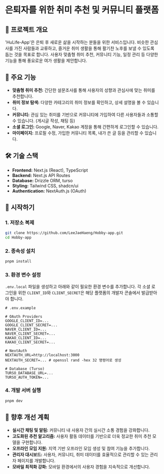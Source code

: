 # 은퇴자를 위한 취미 추천 및 커뮤니티 플랫폼

## 🌟 프로젝트 개요

'HuLife-App'은 은퇴 후 새로운 삶을 시작하는 분들을 위한 서비스입니다. 비슷한 관심사를 가진 사람들과 교류하고, 즐거운 취미 생활을 통해 활기찬 노후를 보낼 수 있도록 돕는 것을 목표로 합니다. 사용자 맞춤형 취미 추천, 커뮤니티 기능, 일정 관리 등 다양한 기능을 통해 풍요로운 여가 생활을 제안합니다.

## 🚀 주요 기능

- **맞춤형 취미 추천:** 간단한 설문조사를 통해 사용자의 성향과 관심사에 맞는 취미를 추천합니다.
- **취미 정보 탐색:** 다양한 카테고리의 취미 정보를 확인하고, 상세 설명을 볼 수 있습니다.
- **커뮤니티:** 관심 있는 취미를 기반으로 커뮤니티에 가입하여 다른 사용자들과 소통할 수 있습니다. (게시글 작성, 채팅 등)
- **소셜 로그인:** Google, Naver, Kakao 계정을 통해 간편하게 로그인할 수 있습니다.
- **마이페이지:** 프로필 수정, 가입한 커뮤니티 목록, 내가 쓴 글 등을 관리할 수 있습니다.

## 🛠️ 기술 스택

- **Frontend:** Next.js (React), TypeScript
- **Backend:** Next.js API Routes
- **Database:** Drizzle ORM, turso
- **Styling:** Tailwind CSS, shadcn/ui
- **Authentication:** NextAuth.js (OAuth)

## 🏃 시작하기

### 1. 저장소 복제
```bash
git clone https://github.com/LeeJaeHaeng/Hobby-app.git
cd Hobby-app
```

### 2. 종속성 설치
```bash
pnpm install
```

### 3. 환경 변수 설정
`.env.local` 파일을 생성하고 아래와 같이 필요한 환경 변수를 추가합니다. 각 소셜 로그인을 위한 `CLIENT_ID`와 `CLIENT_SECRET`은 해당 플랫폼의 개발자 콘솔에서 발급받아야 합니다.

```env
# .env.example

# OAuth Providers
GOOGLE_CLIENT_ID=...
GOOGLE_CLIENT_SECRET=...
NAVER_CLIENT_ID=...
NAVER_CLIENT_SECRET=...
KAKAO_CLIENT_ID=...
KAKAO_CLIENT_SECRET=...

# NextAuth
NEXTAUTH_URL=http://localhost:3000
NEXTAUTH_SECRET=... # openssl rand -hex 32 명령어로 생성

# Database (Turso)
TURSO_DATABASE_URL=...
TURSO_AUTH_TOKEN=...
```

### 4. 개발 서버 실행
```bash
pnpm dev
```

## 🔮 향후 개선 계획

- **실시간 채팅 및 알림:** 커뮤니티 내 사용자 간의 실시간 소통 경험을 강화합니다.
- **고도화된 추천 알고리즘:** 사용자 활동 데이터를 기반으로 더욱 정교한 취미 추천 모델을 구현합니다.
- **오프라인 모임 지원:** 지역 기반 오프라인 모임 생성 및 참여 기능을 추가합니다.
- **관리자 대시보드:** 사용자, 커뮤니티, 취미 데이터를 효율적으로 관리할 수 있는 관리자 페이지를 개발합니다.
- **모바일 최적화 강화:** 모바일 환경에서의 사용자 경험을 지속적으로 개선합니다.
